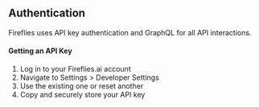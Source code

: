 ## Authentication

Fireflies uses API key authentication and GraphQL for all API interactions.

#### Getting an API Key

1. Log in to your Fireflies.ai account
2. Navigate to Settings > Developer Settings
3. Use the existing one or reset another
4. Copy and securely store your API key
